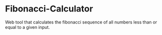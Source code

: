 # Fibonacci-Calculator
Web tool that calculates the fibonacci sequence of all numbers less than or equal to a given input.
